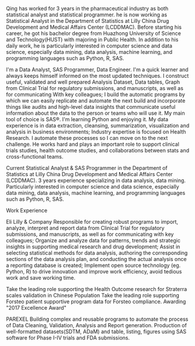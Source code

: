 Qing has worked for 3 years in the pharmaceutical industry as both statistical analyst and statistical programmer.
he is now working as Statistical Analyst in the Department of Statistics at Lilly China Drug Development and Medical Affairs Center (LCDDMAC).
Before starting his career, he got his bachelor degree from Huazhong University of Science and Technology(HUST) with majoring in Public Health.
In addition to his daily work, he is particularly interested in computer science and data science, especially data mining, data analysis, machine learning, and programming languages such as Python, R, SAS.

I'm a Data Analyst, SAS Programmer, Data Engineer. I'm a quick learner and always keeps himself informed on the most updated techniques.
I construct useful, validated and well prepared Analysis Dataset, Data tables, Graph from Clinical Trial for regulatory submissions, and manuscripts, as well as for communicating With key colleagues; I build the automatic programs by which we can
easily replicate and automate the next build and incorporate things like audits and high-level data insights that
communicate useful information about the data to the person or teams who will use it.
My main tool of choice is SAS®. I'm learning Python and enjoying it.
My data experience is in data extraction, cleansing, summarization, visualization and analysis in business
environments; Industry expertise is focused on Health Research. I automate these processes so I can
move on to the next challenge.
He works hard and plays an important role to support
clinical trials studies, health outcome studies, and collaborations between stats and cross-functional teams.

Current Statistical Analyst & SAS Programmer in the Department of Statistics at Lilly China Drug Development and Medical Affairs Center (LCDDMAC).
3 years experience specializing in data analysis, data mining.
Particularly interested in computer science and data science, especially data mining, data analysis, machine learning, and programming languages such as Python, R, SAS.



 Work Experience

Eli Lilly & Company
Responsible for creating robust programs to import, analyze, interpret and report data from Clinical Trial for regulatory submissions, and manuscripts, as well as for communicating with key colleagues;
Organize and analyze data for patterns, trends and strategic insights in supporting medical research and drug development;
Assist in selecting statistical methods for data analysis, authoring the corresponding sections of the data analysis plan, and conducting the actual analysis once a reporting database is created;
Implement open source technology (eg. Python, R) to drive innovation and improve work efficiency, avoid tedious work and save working time.

Take the leading role supporting the Health Outcome research for Straterra scales validation in Chinese Population
Take the leading role supporting Forsteo patient supportive program data for Forsteo compliance. Awarding "2017 Excellence Award"

PAREXEL
Building complex and reusable programs to automate the process of Data Cleaning, Validation, Analysis and Report generation.
Production of well-formatted datasets(SDTM, ADaM) and table, listing, figures using SAS software for Phase I-IV trials and FDA submissions.
